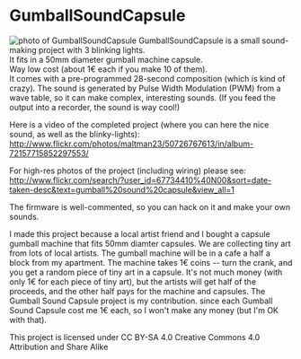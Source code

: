 # GumballSoundCapsule
![photo of GumballSoundCapsule](https://cornfieldelectronics.com/cfe/images/projects/GumballSoundProject.jpg)
GumballSoundCapsule is a small sound-making project with 3 blinking lights.  
It fits in a 50mm diameter gumball machine capsule.  
Way low cost (about 1€ each if you make 10 of them).  
It comes with a pre-programmed 28-second composition (which is kind of crazy).
The sound is generated by Pulse Width Modulation (PWM) from a wave table, so it can make complex, interesting sounds.
(If you feed the output into a recorder, the sound is way cool!)

Here is a video of the completed project (where you can here the nice sound, as well as the blinky-lights):
http://www.flickr.com/photos/maltman23/50726767613/in/album-72157715852297553/

For high-res photos of the project (including wiring) please see:
http://www.flickr.com/search/?user_id=67734410%40N00&sort=date-taken-desc&text=gumball%20sound%20capsule&view_all=1

The firmware is well-commented, so you can hack on it and make your own sounds.

I made this project because a local artist friend and I bought a capsule gumball machine that fits 50mm diamter capsules.  We are collecting tiny art from lots of local artists.  The gumball machine will be in a cafe a half a block from my apartment.  The machine takes 1€ coins -- turn the crank, and you get a random piece of tiny art in a capsule.  It's not much money (with only 1€ for each piece of tiny art), but the artists will get half of the proceeds, and the other half pays for the machine and capsules.  The Gumball Sound Capsule project is my contribution.  since each Gumball Sound Capsule cost me 1€ each, so I won't make any money (but I'm OK with that).

This project is licensed under CC BY-SA 4.0
Creative Commons 4.0 Attribution and Share Alike
